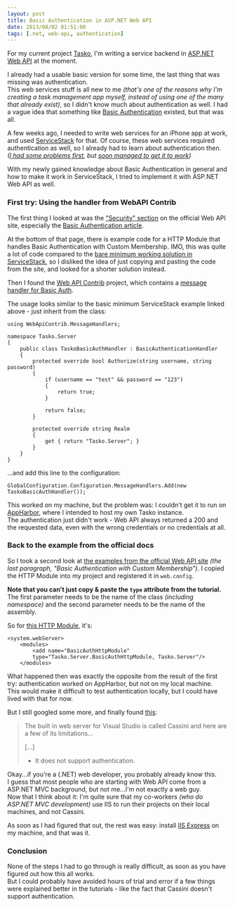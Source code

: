 ```yaml
---
layout: post
title: Basic Authentication in ASP.NET Web API
date: 2013/08/02 01:51:00
tags: [.net, web-api, authentication]
---
```


For my current project [Tasko](/tasko/), I'm writing a service backend in [ASP.NET Web API](http://www.asp.net/web-api) at the moment.

I already had a usable basic version for some time, the last thing that was missing was authentication.  
This web services stuff is all new to me *(that's one of the reasons why I'm creating a task management app myself, instead of using one of the many that already exist)*, so I didn't know much about authentication as well. I had a vague idea that something like [Basic Authentication](http://en.wikipedia.org/wiki/Basic_access_authentication) existed, but that was all.

A few weeks ago, I needed to write web services for an iPhone app at work, and used [ServiceStack](http://servicestack.net/) for that. Of course, these web services required authentication as well, so I already had to learn about authentication then.  
*([I had some problems first](http://stackoverflow.com/q/17110015/6884), but [soon managed to get it to work](http://stackoverflow.com/a/17179825/6884))*

With my newly gained knowledge about Basic Authentication in general and how to make it work in ServiceStack, I tried to implement it with ASP.NET Web API as well.


### First try: Using the handler from WebAPI Contrib

The first thing I looked at was the ["Security" section](http://www.asp.net/web-api/overview/security) on the official Web API site, especially the [Basic Authentication article](http://www.asp.net/web-api/overview/security/basic-authentication).

At the bottom of that page, there is example code for a HTTP Module that handles Basic Authentication with Custom Membership. IMO, this was quite a lot of code compared to the [bare minimum working solution in ServiceStack](http://stackoverflow.com/a/17179825/6884), so I disliked the idea of just copying and pasting the code from the site, and looked for a shorter solution instead.

Then I found the [Web API Contrib](http://webapicontrib.github.io/) project, which contains a [message handler for Basic Auth](https://github.com/WebApiContrib/WebAPIContrib/blob/master/src/WebApiContrib/MessageHandlers/BasicAuthenticationHandler.cs).

The usage looks similar to the basic minimum ServiceStack example linked above - just inherit from the class:

    using WebApiContrib.MessageHandlers;

    namespace Tasko.Server
    {
        public class TaskoBasicAuthHandler : BasicAuthenticationHandler
        {
            protected override bool Authorize(string username, string password)
            {
                if (username == "test" && password == "123")
                {
                    return true;
                }

                return false;
            }

            protected override string Realm
            {
                get { return "Tasko.Server"; }
            }
        }
    }

...and add this line to the configuration:

    GlobalConfiguration.Configuration.MessageHandlers.Add(new TaskoBasicAuthHandler());

This worked on my machine, but the problem was: I couldn't get it to run on [AppHarbor](https://appharbor.com/), where I intended to host my own Tasko instance.  
The authentication just didn't work - Web API always returned a 200 and the requested data, even with the wrong credentials or no credentials at all.



### Back to the example from the official docs

So I took a second look at [the examples from the official Web API site](http://www.asp.net/web-api/overview/security/basic-authentication) *(the last paragraph, "Basic Authentication with Custom Membership")*. I copied the HTTP Module into my project and registered it in `web.config`.

**Note that you can't just copy & paste the `type` attribute from the tutorial.** The first parameter needs to be the name of the class *(including namespace)* and the second parameter needs to be the name of the assembly.

So for [this HTTP Module](https://github.com/christianspecht/tasko/blob/befe514f57d0097afd8e60fcbd3d3c63364d6fbb/src/Tasko.Server/BasicAuthHttpModule.cs), it's:

    <system.webServer>
        <modules>
            <add name="BasicAuthHttpModule"
            type="Tasko.Server.BasicAuthHttpModule, Tasko.Server"/>
        </modules>

What happened then was exactly the opposite from the result of the first try: authentication worked on AppHarbor, but not on my local machine.  
This would make it difficult to test authentication locally, but I could have lived with that for now.

But I still googled some more, and finally found [this](http://stackoverflow.com/a/103817/6884):

> The built in web server for Visual Studio is called Cassini and here are a few of its limitations...
> 
> [...]  
> - It does not support authentication.

Okay...if you're a (.NET) web developer, you probably already know this.  
I guess that most people who are starting with Web API come from a ASP.NET MVC background, but not me...I'm not exactly a web guy.  
Now that I think about it: I'm quite sure that my co-workers *(who do ASP.NET MVC development)* use IIS to run their projects on their local machines, and not Cassini.

As soon as I had figured that out, the rest was easy: install [IIS Express](http://www.iis.net/learn/extensions/introduction-to-iis-express) on my machine, and that was it.


### Conclusion
 
None of the steps I had to go through is really difficult, as soon as you have figured out how this all works.  
But I could probably have avoided hours of trial and error if a few things were explained better in the tutorials - like the fact that Cassini doesn't support authentication.
